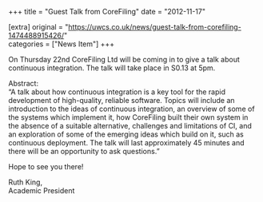 +++
title = "Guest Talk from CoreFiling"
date = "2012-11-17"

[extra]
original = "https://uwcs.co.uk/news/guest-talk-from-corefiling-1474488915426/"    
categories = ["News Item"]
+++

On Thursday 22nd CoreFiling Ltd will be coming in to give a talk about continuous integration. The talk will take place in S0.13 at 5pm.

Abstract:  
“A talk about how continuous integration is a key tool for the rapid development of high-quality, reliable software. Topics will include an introduction to the ideas of continuous integration, an overview of some of the systems which implement it, how CoreFiling built their own system in the absence of a suitable alternative, challenges and limitations of CI, and an exploration of some of the emerging ideas which build on it, such as continuous deployment. The talk will last approximately 45 minutes and there will be an opportunity to ask questions.”

Hope to see you there\!

Ruth King,  
Academic President

